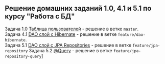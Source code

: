 ## Решение домашних заданий 1.0, 4.1 и 5.1 по курсу "Работа с БД"

Задача 1.0 [Таблица пользователей](https://github.com/netology-code/jd-homeworks/blob/master/sql-basic/task/README.md) -
решение в ветке `master`.<br>
Задача 4.1 [DAO слой c Hibernate](https://github.com/netology-code/jd-homeworks/blob/master/hibernate/task1/README.md) -
решение в ветке `feature/dao-hibernate`.<br>
Задача 5.1 [DAO слой c JPA Repositories](https://github.com/netology-code/jd-homeworks/blob/master/spring-jpa/task1/README.md) -
решение в ветке `feature/jpa-repository`
Задача 5.2 [@Query](https://github.com/netology-code/jd-homeworks/blob/master/spring-jpa/task2/README.md) -
решение в ветке `feature/jpa-repository-query`]



